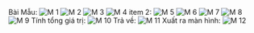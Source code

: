 Bài Mẫu:
![M 1](https://github.com/user-attachments/assets/754407e4-acf0-499d-9712-c1ee2e3e14d8)
![M 2](https://github.com/user-attachments/assets/21b5c886-30f5-4e03-9c68-b6991a6190bb)
![M 3](https://github.com/user-attachments/assets/b73000db-261a-4c2a-8534-286a12dfc203)
![M 4](https://github.com/user-attachments/assets/a48e1134-5737-46c2-aaf1-45625a58fd18)
item 2:
![M 5](https://github.com/user-attachments/assets/89430aba-05c3-44bd-b0e9-c8a50936fd29)
![M 6](https://github.com/user-attachments/assets/02cf8d84-bb9b-41d7-8b41-eb20fa3c20b8)
![M 7](https://github.com/user-attachments/assets/adb8af7a-30ce-4f7c-aca1-cdb330c60629)
![M 8](https://github.com/user-attachments/assets/537d4fb4-234d-41c3-ba16-af8f665569fa)
![M 9](https://github.com/user-attachments/assets/f76d4a22-549e-46cf-a2c0-78b9d5262957)
Tính tổng giá trị:
![M 10](https://github.com/user-attachments/assets/5a2626ac-eedd-4ae3-b8d9-b43c0d2f80f0)
Trả về:
![M 11](https://github.com/user-attachments/assets/7e5295f3-16fc-41af-908b-cdbb836391d9)
Xuất ra màn hình:
![M 12](https://github.com/user-attachments/assets/041e3405-ff24-456c-ac5f-1c82cc421836)

